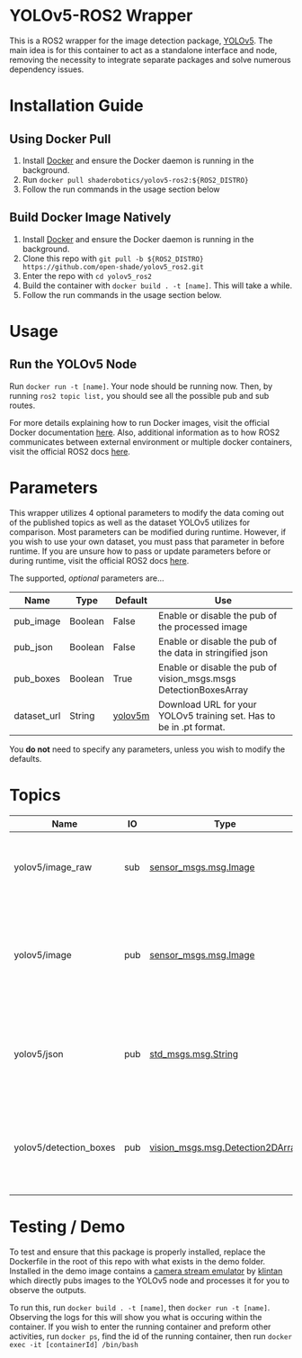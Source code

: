 # YOLOv5-ROS2 Wrapper

This is a ROS2 wrapper for the image detection package, [YOLOv5](https://github.com/ultralytics/yolov5). The main idea is for this container to act as a standalone interface and node, removing the necessity to integrate separate packages and solve numerous dependency issues.

# Installation Guide
## Using Docker Pull
1. Install [Docker](https://www.docker.com/) and ensure the Docker daemon is running in the background.
2. Run ```docker pull shaderobotics/yolov5-ros2:${ROS2_DISTRO}```
3. Follow the run commands in the usage section below

## Build Docker Image Natively
1. Install [Docker](https://www.docker.com/) and ensure the Docker daemon is running in the background.
2. Clone this repo with ```git pull -b ${ROS2_DISTRO} https://github.com/open-shade/yolov5_ros2.git```
3. Enter the repo with ```cd yolov5_ros2```
4. Build the container with ```docker build . -t [name]```. This will take a while.
5. Follow the run commands in the usage section below.

# Usage
## Run the YOLOv5 Node 
Run ```docker run -t [name]```. Your node should be running now. Then, by running ```ros2 topic list,``` you should see all the possible pub and sub routes.

For more details explaining how to run Docker images, visit the official Docker documentation [here](https://docs.docker.com/engine/reference/run/). Also, additional information as to how ROS2 communicates between external environment or multiple docker containers, visit the official ROS2 docs [here](https://docs.ros.org/en/foxy/How-To-Guides/Run-2-nodes-in-single-or-separate-docker-containers.html#). 

# Parameters
This wrapper utilizes 4 optional parameters to modify the data coming out of the published topics as well as the dataset YOLOv5 utilizes for comparison. Most parameters can be modified during runtime. However, if you wish to use your own dataset, you must pass that parameter in before runtime. If you are unsure how to pass or update parameters before or during runtime, visit the official ROS2 docs [here](https://docs.ros.org/en/foxy/Concepts/About-ROS-2-Parameters.html?highlight=parameters#setting-initial-parameter-values-when-running-a-node).

The supported, *optional* parameters are...

| Name        | Type    | Default | Use                                                                 |
|-------------|---------|---------|---------------------------------------------------------------------|
| pub_image   | Boolean | False   | Enable or disable the pub of the processed image                    |
| pub_json    | Boolean | False   | Enable or disable the pub of the data in stringified json           |
| pub_boxes   | Boolean | True    | Enable or disable the pub of vision_msgs.msgs DetectionBoxesArray   | 
| dataset_url | String  | [yolov5m](https://github.com/ultralytics/yolov5/releases/download/v6.1/yolov5m.pt) | Download URL for your YOLOv5 training set. Has to be in .pt format. |   

You __do not__ need to specify any parameters, unless you wish to modify the defaults.

# Topics

| Name                   | IO  | Type                             | Use                                                               |
|------------------------|-----|----------------------------------|-------------------------------------------------------------------|
| yolov5/image_raw       | sub | [sensor_msgs.msg.Image](http://docs.ros.org/en/noetic/api/sensor_msgs/html/msg/Image.html)            | Takes the raw camera output to be processed                       |
 | yolov5/image           | pub | [sensor_msgs.msg.Image](http://docs.ros.org/en/noetic/api/sensor_msgs/html/msg/Image.html)            | Outputs the processed image with bounding boxes drawn on the image |
| yolov5/json            | pub | [std_msgs.msg.String](http://docs.ros.org/en/api/std_msgs/html/msg/String.html)              | Outputs the detected objects in a frame in stringified json format |
| yolov5/detection_boxes | pub | [vision_msgs.msg.Detection2DArray](http://docs.ros.org/en/lunar/api/vision_msgs/html/msg/Detection2DArray.html) | Outputs the detected bounding box location in a unified format    |

# Testing / Demo
To test and ensure that this package is properly installed, replace the Dockerfile in the root of this repo with what exists in the demo folder. Installed in the demo image contains a [camera stream emulator](https://github.com/klintan/ros2_video_streamer) by [klintan](https://github.com/klintan) which directly pubs images to the YOLOv5 node and processes it for you to observe the outputs.

To run this, run ```docker build . -t [name]```, then ```docker run -t [name]```. Observing the logs for this will show you what is occuring within the container. If you wish to enter the running container and preform other activities, run ```docker ps```, find the id of the running container, then run ```docker exec -it [containerId] /bin/bash```